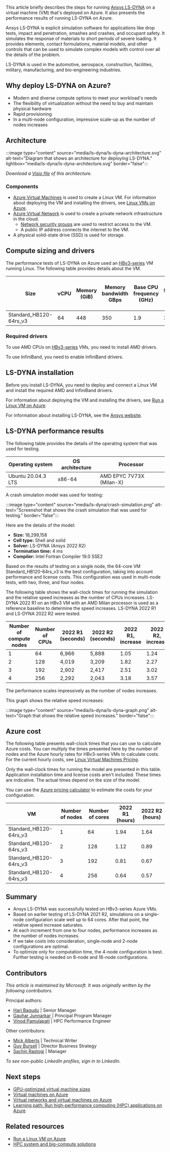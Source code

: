 This article briefly describes the steps for running [Ansys LS-DYNA](https://www.ansys.com/products/structures/ansys-ls-dyna) on a virtual machine (VM) that's deployed on Azure. It also presents the performance results of running LS-DYNA on Azure.

Ansys LS-DYNA is explicit simulation software for applications like drop tests, impact and penetration, smashes and crashes, and occupant safety. It simulates the response of materials to short periods of severe loading. It provides elements, contact formulations, material models, and other controls that can be used to simulate complex models with control over all the details of the problem.

LS-DYNA is used in the automotive, aerospace, construction, facilities, military, manufacturing, and bio-engineering industries.

## Why deploy LS-DYNA on Azure?

- Modern and diverse compute options to meet your workload's needs
- The flexibility of virtualization without the need to buy and maintain physical hardware
- Rapid provisioning
- In a multi-node configuration, impressive scale-up as the number of nodes increases

## Architecture

:::image type="content" source="media/ls-dyna/ls-dyna-architecture.svg" alt-text="Diagram that shows an architecture for deploying LS-DYNA." lightbox="media/ls-dyna/ls-dyna-architecture.svg" border="false":::

*Download a [Visio file](https://arch-center.azureedge.net/ls-dyna.vsdx) of this
architecture.*

### Components

- [Azure Virtual Machines](https://azure.microsoft.com/services/virtual-machines) is
    used to create a Linux VM. For information about deploying the VM and installing the drivers, see [Linux VMs on Azure](../../reference-architectures/n-tier/linux-vm.yml).
- [Azure Virtual Network](https://azure.microsoft.com/services/virtual-network) is
    used to create a private network infrastructure in the cloud.
  - [Network security groups](/azure/virtual-network/network-security-groups-overview) are used to restrict access to the VM.  
  - A public IP address connects the internet to the VM.
- A physical solid-state drive (SSD) is used for storage.

## Compute sizing and drivers

The performance tests of LS-DYNA on Azure used an [HBv3-series](/azure/virtual-machines/hbv3-series) VM running Linux. The following table provides details about the VM.

|Size|vCPU|Memory (GiB)|Memory bandwidth GBps|Base CPU frequency (GHz)| All-cores frequency (GHz, peak)|Single-core frequency (GHz, peak)|Maximum data disks|
|-|-|-|-|-|-|-|-|
|Standard_HB120-64rs_v3| 64| 448| 350| 1.9| 3.0| 3.5| 32 |

### Required drivers

To use AMD CPUs on [HBv3-series](/azure/virtual-machines/hbv3-series) VMs, you need to install AMD drivers.

To use InfiniBand, you need to enable InfiniBand drivers.

## LS-DYNA installation

Before you install LS-DYNA, you need to deploy and connect a Linux VM and install the required AMD and InfiniBand drivers.

For information about deploying the VM and installing the drivers, see [Run a Linux VM on Azure](../../reference-architectures/n-tier/linux-vm.yml).

For information about installing LS-DYNA, see the [Ansys website](https://www.ansys.com/products/structures/ansys-ls-dyna).

## LS-DYNA performance results

The following table provides the details of the operating system that was used for testing.

|Operating system |OS architecture|Processor|
|-|-|-|
|Ubuntu 20.04.3 LTS|x86-64| AMD EPYC 7V73X (Milan-X)|

A crash simulation model was used for testing:

:::image type="content" source="media/ls-dyna/crash-simulation.png" alt-text="Screenshot that shows the crash simulation that was used for testing." border="false":::

Here are the details of the model:

- **Size:** 18,299,158
- **Cell type:** Shell and solid
- **Solver:** LS-DYNA (Ansys 2022 R2)
- **Termination time:** 4 ms
- **Compiler:** Intel Fortran Compiler 19.0 SSE2

Based on the results of testing on a single node, the 64-core VM Standard_HB120-64rs_v3 is the best configuration, taking into account performance and license costs. This configuration was used in multi-node tests, with two, three, and four nodes.

The following table shows the wall-clock times for running the simulation and the relative speed increases as the number of CPUs increases. LS-DYNA 2022 R1 on an HBv3 VM with an AMD Milan processor is used as a reference baseline to determine the speed increases. LS-DYNA 2022 R1 and LS-DYNA 2022 R2 were tested.

|Number of compute nodes| Number of CPUs|2022 R1 (seconds)|  2022 R2 (seconds)| 2022 R1, increase|  2022 R2, increase |
|-|-|-|-|-|-|
|1 |64| 6,966 |5,888| 1.05| 1.24|
|2 |128| 4,019 |3,209| 1.82| 2.27|
|3 |192| 2,902 |2,417| 2.51| 3.02|
|4 |256| 2,292 |2,043| 3.18| 3.57|

The performance scales impressively as the number of nodes increases.

This graph shows the relative speed increases:

:::image type="content" source="media/ls-dyna/ls-dyna-graph.png" alt-text="Graph that shows the relative speed increases." border="false":::

## Azure cost

The following table presents wall-clock times that you can use to calculate Azure costs. You can multiply the times presented here by the number of nodes and the Azure hourly rates for HBv3-series VMs to calculate costs. For the current hourly costs, see [Linux Virtual Machines Pricing](https://azure.microsoft.com/pricing/details/virtual-machines/linux/#pricing).

Only the wall-clock times for running the model are presented in this table. Application installation time and license costs aren't included. These times are indicative. The actual times depend on the size of the model.

You can use the [Azure pricing calculator](https://azure.microsoft.com/pricing/calculator) to estimate the costs for your configuration.

|VM | Number of nodes | Number of cores|2022 R1 (hours)| 2022 R2 (hours)|
|-|-|-|-|-|
|Standard_HB120-64rs_v3| 1| 64| 1.94| 1.64|
|Standard_HB120-64rs_v3|2 |128 |1.12| 0.89|
|Standard_HB120-64rs_v3|3 |192 | 0.81| 0.67|
|Standard_HB120-64rs_v3|4 |256 | 0.64 |0.57|

## Summary

- Ansys LS-DYNA was successfully tested on HBv3-series Azure VMs.
- Based on earlier testing of LS-DYNA 2021 R2, simulations on a single-node configuration scale well up to 64 cores. After that point, the relative speed increase saturates.
- At each increment from one to four nodes, performance increases as the number of nodes increases.
- If we take costs into consideration, single-node and 2-node configurations are optimal.
- To optimize only for computation time, the 4-node configuration is best. Further testing is needed on 8-node and 16-node configurations.

## Contributors

*This article is maintained by Microsoft. It was originally written by
the following contributors.*

Principal authors:

-   [Hari Bagudu](https://www.linkedin.com/in/hari-bagudu-88732a19) |
    Senior Manager
-   [Gauhar Junnarkar](https://www.linkedin.com/in/gauharjunnarkar) |
    Principal Program Manager
-   [Vinod Pamulapati](https://www.linkedin.com/in/vinod-reddy-20481a104) |
    HPC Performance Engineer

Other contributors:

-   [Mick Alberts](https://www.linkedin.com/in/mick-alberts-a24a1414) |
    Technical Writer
-   [Guy Bursell](https://www.linkedin.com/in/guybursell) | Director
    Business Strategy
-   [Sachin Rastogi](https://www.linkedin.com/in/sachin-rastogi-907a3b5) |
    Manager

*To see non-public LinkedIn profiles, sign in to LinkedIn.*

## Next steps

- [GPU-optimized virtual machine sizes](/azure/virtual-machines/sizes-gpu)
- [Virtual machines on Azure](/azure/virtual-machines/overview)
- [Virtual networks and virtual machines on Azure](/azure/virtual-network/network-overview)
- [Learning path: Run high-performance computing (HPC) applications on Azure](/learn/paths/run-high-performance-computing-applications-azure)

## Related resources

- [Run a Linux VM on Azure](../../reference-architectures/n-tier/linux-vm.yml)
- [HPC system and big-compute solutions](../../solution-ideas/articles/big-compute-with-azure-batch.yml)